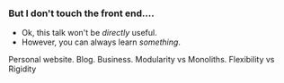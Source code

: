### But I don't touch the front end....

* Ok, this talk won't be *directly* useful.
* However, you can always learn *something*.

<aside class="notes">
  Personal website.
  Blog.
  Business.
  Modularity vs Monoliths.
  Flexibility vs Rigidity
</aside>
